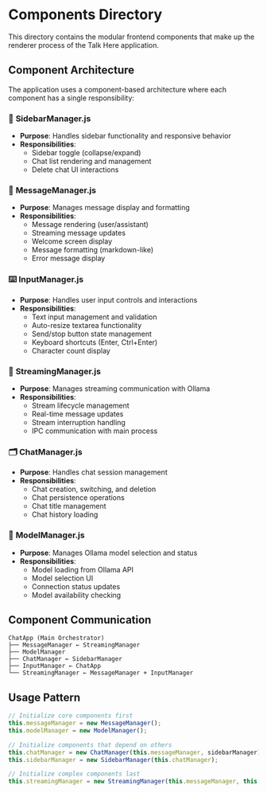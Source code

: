 # Components Directory

This directory contains the modular frontend components that make up the renderer process of the Talk Here application.

## Component Architecture

The application uses a component-based architecture where each component has a single responsibility:

### 📱 **SidebarManager.js**
- **Purpose**: Handles sidebar functionality and responsive behavior
- **Responsibilities**: 
  - Sidebar toggle (collapse/expand)
  - Chat list rendering and management
  - Delete chat UI interactions

### 💬 **MessageManager.js**
- **Purpose**: Manages message display and formatting
- **Responsibilities**:
  - Message rendering (user/assistant)
  - Streaming message updates
  - Welcome screen display
  - Message formatting (markdown-like)
  - Error message display

### ⌨️ **InputManager.js**
- **Purpose**: Handles user input controls and interactions
- **Responsibilities**:
  - Text input management and validation
  - Auto-resize textarea functionality
  - Send/stop button state management
  - Keyboard shortcuts (Enter, Ctrl+Enter)
  - Character count display

### 🌊 **StreamingManager.js**
- **Purpose**: Manages streaming communication with Ollama
- **Responsibilities**:
  - Stream lifecycle management
  - Real-time message updates
  - Stream interruption handling
  - IPC communication with main process

### 🗂️ **ChatManager.js**
- **Purpose**: Handles chat session management
- **Responsibilities**:
  - Chat creation, switching, and deletion
  - Chat persistence operations
  - Chat title management
  - Chat history loading

### 🤖 **ModelManager.js**
- **Purpose**: Manages Ollama model selection and status
- **Responsibilities**:
  - Model loading from Ollama API
  - Model selection UI
  - Connection status updates
  - Model availability checking

## Component Communication

```
ChatApp (Main Orchestrator)
├── MessageManager ← StreamingManager
├── ModelManager
├── ChatManager ← SidebarManager
├── InputManager ← ChatApp
└── StreamingManager ← MessageManager + InputManager
```

## Usage Pattern

```javascript
// Initialize core components first
this.messageManager = new MessageManager();
this.modelManager = new ModelManager();

// Initialize components that depend on others
this.chatManager = new ChatManager(this.messageManager, sidebarManager);
this.sidebarManager = new SidebarManager(this.chatManager);

// Initialize complex components last
this.streamingManager = new StreamingManager(this.messageManager, this.inputManager);
```